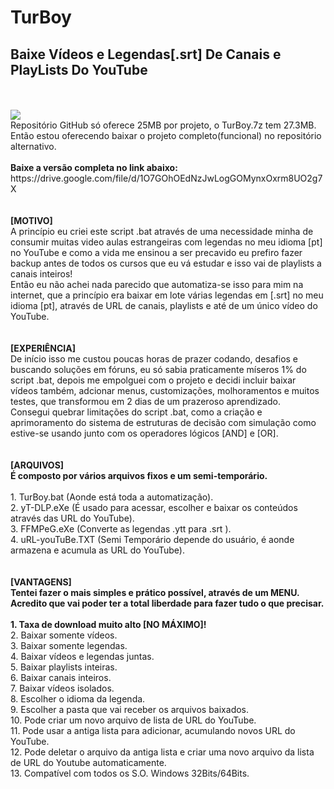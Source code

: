 # TurBoy
<h2>Baixe Vídeos e Legendas[.srt] De Canais e PlayLists Do YouTube</h2>
</br>
</br>
<img src="https://github.com/ostonprata/TurBoy/blob/main/TurBoy-00.png">
</br>
Repositório GitHub só oferece 25MB por projeto, o TurBoy.7z tem 27.3MB.
</br>
Então estou oferecendo baixar o projeto completo(funcional) no repositório alternativo.
</br>
</br>
<b>Baixe a versão completa no link abaixo:</b>
</br>
https://drive.google.com/file/d/1O7GOhOEdNzJwLogGOMynxOxrm8UO2g7X
</br>
</br>
</br>
<b>[MOTIVO]</b>
</br>
A princípio eu criei este script .bat através de uma necessidade minha de consumir muitas video aulas estrangeiras com legendas no meu idioma [pt] no YouTube e como a vida me ensinou a ser precavido eu prefiro fazer backup antes de todos os cursos que eu vá estudar e isso vai de playlists a canais inteiros! 
</br>
Então eu não achei nada parecido que automatiza-se isso para mim na internet, que a princípio era baixar em lote várias legendas em [.srt] no meu idioma [pt], através de URL de canais, playlists e até de um único vídeo do YouTube.
</br>
</br>
</br>
<b>[EXPERIÊNCIA]</b>
</br>
De início isso me custou poucas horas de prazer codando, desafios e buscando soluções em fóruns, eu só sabia praticamente míseros 1% do script .bat, depois me empolguei com o projeto e decidi incluir baixar vídeos também, adcionar menus, customizações, molhoramentos e muitos testes, que transformou em 2 dias de um prazeroso aprendizado.
</br>
Consegui quebrar limitações do script .bat, como a criação e aprimoramento do sistema de estruturas de decisão com simulação como estive-se usando junto com os operadores lógicos [AND] e [OR].
</br>
</br>
</br>
<b>[ARQUIVOS]</b>
</br>
<b>É composto por vários arquivos fixos e um semi-temporário.</b>
</br>
</br>
1. TurBoy.bat (Aonde está toda a automatização).
</br>
2. yT-DLP.eXe (É usado para acessar, escolher e baixar os conteúdos através das URL do YouTube).
</br>
3. FFMPeG.eXe (Converte as legendas .ytt para .srt ).
</br>
4. uRL-youTuBe.TXT (Semi Temporário depende do usuário, é aonde armazena e acumula as URL do YouTube).
</br>
</br>
</br>
<b>[VANTAGENS]</b>
</br>
<b>Tentei fazer o mais simples e prático possível, através de um MENU.</b>
</br>
<b>Acredito que vai poder ter a total liberdade para fazer tudo o que precisar.</b>
</br>
</br>
<b>1. Taxa de download muito alto [NO MÁXIMO]!</b>
</br>
2. Baixar somente vídeos.
</br>
3. Baixar somente legendas.
</br>
4. Baixar vídeos e legendas juntas.
</br>
5. Baixar playlists inteiras.
</br>
6. Baixar canais inteiros.
</br>
7. Baixar vídeos isolados.
</br>
8. Escolher o idioma da legenda.
</br>
9. Escolher a pasta que vai receber os arquivos baixados.
</br>
10. Pode criar um novo arquivo de lista de URL do YouTube.
</br>
11. Pode usar a antiga lista para adicionar, acumulando novos URL do YouTube.
</br>
12. Pode deletar o arquivo da antiga lista e criar uma novo arquivo da lista de URL do Youtube automaticamente.
</br>
13. Compatível com todos os S.O. Windows 32Bits/64Bits.
